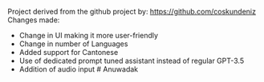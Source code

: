 Project derived from the github project by: https://github.com/coskundeniz
Changes made: 
- Change in UI making it more user-friendly
- Change in number of Languages
- Added support for Cantonese
- Use of dedicated prompt tuned assistant instead of regular GPT-3.5
- Addition of audio input #   A n u w a d a k  
 